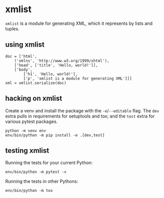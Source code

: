 # xmlist

`xmlist` is a module for generating XML, which it represents by lists and
tuples.

## using xmlist

    doc = ['html',
        ('xmlns', 'http://www.w3.org/1999/xhtml'),
        ['head', ['title', 'Hello, world!']],
        ['body',
            ['h1', 'Hello, world!'],
            ['p', 'xmlist is a module for generating XML']]]
    xml = xmlist.serialize(doc)

## hacking on xmlist

Create a venv and install the package with the `-e`/`--editable` flag. The
`dev` extra  pulls in requirements for  setuptools and tox; and the `test`
extra for various pytest packages.

    python -m venv env
    env/bin/python -m pip install -e .[dev,test]

## testing xmlist

Running the tests for your current Python:

    env/bin/python -m pytest -v

Running the tests in other Pythons:

    env/bin/python -m tox
